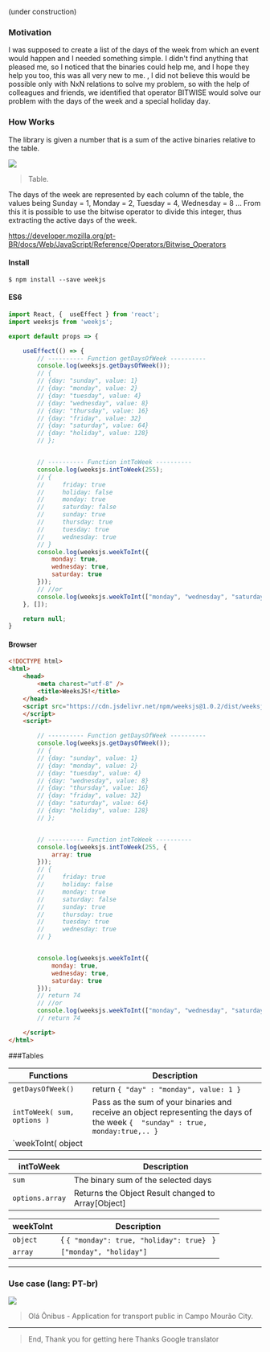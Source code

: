(under construction)

### Motivation

I was supposed to create a list of the days of the week from which an event would happen and I needed something simple. I didn't find anything that pleased me, so I noticed that the binaries could help me, and I hope they help you too, this was all very new to me. , I did not believe this would be possible only with NxN relations to solve my problem, so with the help of colleagues and friends, we identified that operator BITWISE would solve our problem with the days of the week and a special holiday day.

### How Works

The library is given a number that is a sum of the active binaries relative to the table.

[![](https://pplware.sapo.pt/wp-content/uploads/2013/01/cidr_00_thumb.jpg)](https://pplware.sapo.pt/wp-content/uploads/2013/01/cidr_00_thumb.jpg "Public image")
> Table.

The days of the week are represented by each column of the table, the values ​​being Sunday = 1, Monday = 2, Tuesday = 4,
Wednesday = 8 ...
From this it is possible to use the bitwise operator to divide this integer, thus extracting the active days of the week.

https://developer.mozilla.org/pt-BR/docs/Web/JavaScript/Reference/Operators/Bitwise_Operators


#### Install

`$ npm install --save weekjs`

#### ES6

```js
import React, {  useEffect } from 'react';
import weeksjs from 'weekjs';

export default props => {

	useEffect(() => {
		// ---------- Function getDaysOfWeek ---------- 
        console.log(weeksjs.getDaysOfWeek());
        // {
        // {day: "sunday", value: 1}
        // {day: "monday", value: 2}
        // {day: "tuesday", value: 4}
        // {day: "wednesday", value: 8}
        // {day: "thursday", value: 16}
        // {day: "friday", value: 32}
        // {day: "saturday", value: 64}
        // {day: "holiday", value: 128}
        // };


        // ---------- Function intToWeek ---------- 
        console.log(weeksjs.intToWeek(255);
        // {
        //     friday: true
        //     holiday: false
        //     monday: true
        //     saturday: false
        //     sunday: true
        //     thursday: true
        //     tuesday: true
        //     wednesday: true
        // } 
        console.log(weeksjs.weekToInt({
            monday: true,
            wednesday: true,
            saturday: true
        }));
        // //or
        console.log(weeksjs.weekToInt(["monday", "wednesday", "saturday"]));
	}, []);

	return null;
}
```

#### Browser

```html
<!DOCTYPE html>
<html>
    <head>
        <meta charest="utf-8" />
        <title>WeeksJS!</title>
    </head>
	<script src="https://cdn.jsdelivr.net/npm/weeksjs@1.0.2/dist/weeksjs.umd.js">
    </script>
    <script>

        // ---------- Function getDaysOfWeek ---------- 
        console.log(weeksjs.getDaysOfWeek());
        // {
        // {day: "sunday", value: 1}
        // {day: "monday", value: 2}
        // {day: "tuesday", value: 4}
        // {day: "wednesday", value: 8}
        // {day: "thursday", value: 16}
        // {day: "friday", value: 32}
        // {day: "saturday", value: 64}
        // {day: "holiday", value: 128}
        // };


        // ---------- Function intToWeek ---------- 
        console.log(weeksjs.intToWeek(255, {
            array: true
        }));
        // {
        //     friday: true
        //     holiday: false
        //     monday: true
        //     saturday: false
        //     sunday: true
        //     thursday: true
        //     tuesday: true
        //     wednesday: true
        // } 


        console.log(weeksjs.weekToInt({
            monday: true,
            wednesday: true,
            saturday: true
        }));
        // return 74
        // //or
        console.log(weeksjs.weekToInt(["monday", "wednesday", "saturday"]));
        // return 74

    </script>
</html>
```
                    
###Tables

| Functions | Description                    |
| ------------- | ------------------------------ |
| `getDaysOfWeek()`      |  return `{ "day" : "monday", value: 1 }`	     |
| `intToWeek( sum, options )`   | Pass as the sum of your binaries and receive an object representing the days of the week  `{  "sunday" : true, monday:true,.. }`   |
| `weekToInt( object || array )`   | Search the binary values ​​of the entered days and perform a sum.  `int`   |

| intToWeek | Description                    |
| ------------- | ------------------------------ |
| `sum`      |  The binary sum of the selected days |
| `options.array`   |  Returns the Object Result changed to Array[Object]    |

| weekToInt | Description                    |
| ------------- | ------------------------------ |
| `object`      |  { `{ "monday": true, "holiday": true} ` } |
| `array`   |  `["monday", "holiday"]`  |


----

### Use case (lang: PT-br)


[![](https://i.ibb.co/JCJQjCr/print.png)](https://i.ibb.co/JCJQjCr/print.png "Olá Ônibus - Application for transport public in Campo Mourão City.")
> Olá Ônibus - Application for transport public in Campo Mourão City.
                
----

> End, Thank you for getting here 
> Thanks Google translator
